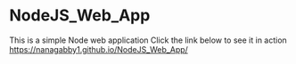 # NodeJS_Web_App
This is a simple Node web application
Click the link below to see it in action
https://nanagabby1.github.io/NodeJS_Web_App/
